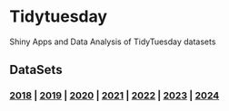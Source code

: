 # Tidytuesday

Shiny Apps and Data Analysis of TidyTuesday datasets

## DataSets

### [2018](R/2018) \| [2019](R/2019) \| [2020](R/2020) \| [2021](R/2021) \| [2022](R/2022) \| [2023](R/2023) \| [2024](R/2024)


